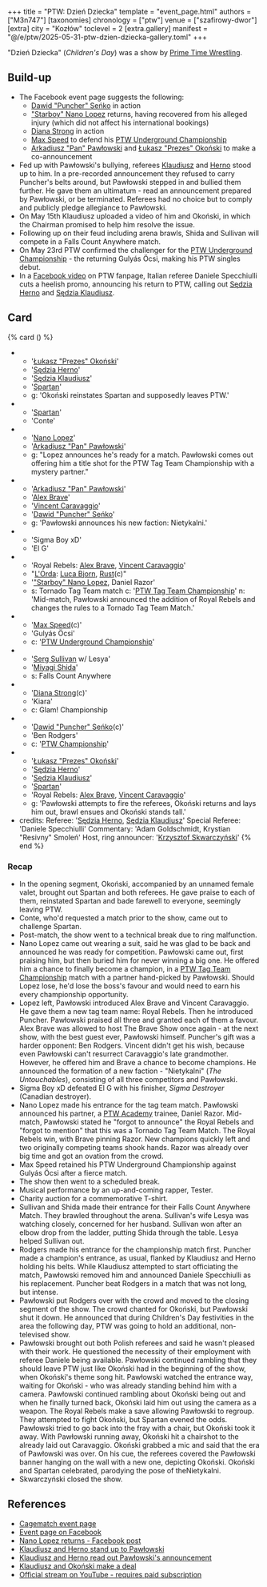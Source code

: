 +++
title = "PTW: Dzień Dziecka"
template = "event_page.html"
authors = ["M3n747"]
[taxonomies]
chronology = ["ptw"]
venue = ["szafirowy-dwor"]
[extra]
city = "Kozłów"
toclevel = 2
[extra.gallery]
manifest = "@/e/ptw/2025-05-31-ptw-dzien-dziecka-gallery.toml"
+++

"Dzień Dziecka" (_Children's Day_) was a show by [Prime Time Wrestling](@/o/ptw.md).

## Build-up

* The Facebook event page suggests the following:
  * [Dawid "Puncher" Seńko](@/w/puncher.md) in action
  * ["Starboy" Nano Lopez](@/w/nano-lopez.md) returns, having recovered from his alleged injury (which did not affect his international bookings)
  * [Diana Strong](@/w/diana-strong.md) in action
  * [Max Speed](@/w/max-speed.md) to defend his [PTW Underground Championship](@/c/ptw-underground-championship.md)
  * [Arkadiusz "Pan" Pawłowski](@/w/pan-pawlowski.md) and [Łukasz "Prezes" Okoński](@/w/lukasz-okonski.md) to make a co-announcement
* Fed up with Pawłowski's bullying, referees [Klaudiusz](@/w/sedzia-klaudiusz.md) and [Herno](@/w/sedzia-herno.md) stood up to him. In a pre-recorded announcement they refused to carry Puncher's belts around, but Pawłowski stepped in and bullied them further. He gave them an ultimatum&nbsp;- read an announcement prepared by Pawłowski, or be terminated. Referees had no choice but to comply and publicly pledge allegiance to Pawłowski.
* On May 15th Klaudiusz uploaded a video of him and Okoński, in which the Chairman promised to help him resolve the issue.
* Following up on their feud including arena brawls, Shida and Sullivan will compete in a Falls Count Anywhere match.
* On May 23rd PTW confirmed the challenger for the [PTW Underground Championship](@/c/ptw-underground-championship.md) - the returning Gulyás Öcsi, making his PTW singles debut.
* In a [Facebook video](https://www.facebook.com/watch/?v=1056182143186831) on PTW  fanpage, Italian referee Daniele Specchiulli cuts a heelish promo, announcing his return to PTW, calling out [Sędzia Herno](@/w/sedzia-herno.md) and [Sędzia Klaudiusz](@/w/sedzia-klaudiusz.md).

## Card

{% card () %}
- - '[Łukasz "Prezes" Okoński](@/w/lukasz-okonski.md)'
  - '[Sędzia Herno](@/w/sedzia-herno.md)'
  - '[Sędzia Klaudiusz](@/w/sedzia-klaudiusz.md)'
  - '[Spartan](@/w/spartan.md)'
  - g: 'Okoński reinstates Spartan and supposedly leaves PTW.'
- - '[Spartan](@/w/spartan.md)'
  - 'Conte'
- - '[Nano Lopez](@/w/nano-lopez.md)'
  - '[Arkadiusz "Pan" Pawłowski](@/w/pan-pawlowski.md)'
  - g: "Lopez announces he's ready for a match. Pawłowski comes out offering him a title shot for the PTW Tag Team Championship with a mystery partner."
- - '[Arkadiusz "Pan" Pawłowski](@/w/pan-pawlowski.md)'
  - '[Alex Brave](@/w/alex-brave.md)'
  - '[Vincent Caravaggio](@/w/vincent-caravaggio.md)'
  - '[Dawid "Puncher" Seńko](@/w/puncher.md)'
  - g: 'Pawłowski announces his new faction: Nietykalni.'
- - 'Sigma Boy xD'
  - 'El G'
- - 'Royal Rebels: [Alex Brave](@/w/alex-brave.md), [Vincent Caravaggio](@/w/vincent-caravaggio.md)'
  - "[L'Orda](@/tt/l-orda.md): [Luca Bjorn](@/w/luca-bjorn.md), [Rust](@/w/rust.md)(c)"
  - '["Starboy" Nano Lopez](@/w/nano-lopez.md), Daniel Razor'
  - s: Tornado Tag Team match
    c: '[PTW Tag Team Championship](@/c/ptw-tag-team-championship.md)'
    n: 'Mid-match, Pawłowski announced the addition of Royal Rebels and changes the rules to a Tornado Tag Team Match.'
- - '[Max Speed](@/w/max-speed.md)(c)'
  - 'Gulyás Öcsi'
  - c: '[PTW Underground Championship](@/c/ptw-underground-championship.md)'
- - '[Serg Sullivan](@/w/serg-sullivan.md) w/ Lesya'
  - '[Miyagi Shida](@/w/miyagi-shida.md)'
  - s: Falls Count Anywhere
- - '[Diana Strong](@/w/diana-strong.md)(c)'
  - 'Kiara'
  - c: Glam! Championship
- - '[Dawid "Puncher" Seńko](@/w/puncher.md)(c)'
  - 'Ben Rodgers'
  - c: '[PTW Championship](@/c/ptw-championship.md)'
- - '[Łukasz "Prezes" Okoński](@/w/lukasz-okonski.md)'
  - '[Sędzia Herno](@/w/sedzia-herno.md)'
  - '[Sędzia Klaudiusz](@/w/sedzia-klaudiusz.md)'
  - '[Spartan](@/w/spartan.md)'
  - 'Royal Rebels: [Alex Brave](@/w/alex-brave.md), [Vincent Caravaggio](@/w/vincent-caravaggio.md)'
  - g: 'Pawłowski attempts to fire the referees, Okoński returns and lays him out, brawl ensues and Okoński stands tall.'
- credits:
    Referee: '[Sędzia Herno](@/w/sedzia-herno.md), [Sędzia Klaudiusz](@/w/sedzia-klaudiusz.md)'
    Special Referee: 'Daniele Specchiulli'
    Commentary: 'Adam Goldschmidt, Krystian "Resivny" Smoleń'
    Host, ring announcer: '[Krzysztof Skwarczyński](@/w/krzysztof-skwarczynski.md)'
{% end %}

### Recap

* In the opening segment, Okoński, accompanied by an unnamed female valet, brought out Spartan and both referees. He gave praise to each of them, reinstated Spartan and bade farewell to everyone, seemingly leaving PTW.
* Conte, who'd requested a match prior to the show, came out to challenge Spartan.
* Post-match, the show went to a technical break due to ring malfunction.
* Nano Lopez came out wearing a suit, said he was glad to be back and announced he was ready for competition. Pawłowski came out, first praising him, but then buried him for never winning a big one. He offered him a chance to finally become a champion, in a [PTW Tag Team Championship](@/c/ptw-tag-team-championship.md) match with a partner hand-picked by Pawłowski. Should Lopez lose, he'd lose the boss's favour and would need to earn his every championship opportunity.
* Lopez left, Pawłowski introduced Alex Brave and Vincent Caravaggio. He gave them a new tag team name: Royal Rebels. Then he introduced Puncher. Pawłowski praised all three and granted each of them a favour. Alex Brave was allowed to host The Brave Show once again - at the next show, with the best guest ever, Pawłowski himself. Puncher's gift was a harder opponent: Ben Rodgers. Vincent didn't get his wish, because even Pawłowski can't resurrect Caravaggio's late grandmother. However, he offered him and Brave a chance to become champions. He announced the formation of a new faction - "Nietykalni" (_The Untouchables_), consisting of all three competitors and Pawłowski.
* Sigma Boy xD defeated El G with his finisher, _Sigma Destroyer_ (Canadian destroyer).
* Nano Lopez made his entrance for the tag team match. Pawłowski announced his partner, a [PTW Academy](@/o/ptw-academy.md) trainee, Daniel Razor. Mid-match, Pawłowski stated he "forgot to announce" the Royal Rebels and "forgot to mention" that this was a Tornado Tag Team Match. The Royal Rebels win, with Brave pinning Razor. New champions quickly left and two originally competing teams shook hands. Razor was already over big time and got an ovation from the crowd.
* Max Speed retained his PTW Underground Championship against Gulyás Öcsi after a fierce match.
* The show then went to a scheduled break.
* Musical performance by an up-and-coming rapper, Tester.
* Charity auction for a commemorative T-shirt.
* Sullivan and Shida made their entrance for their Falls Count Anywhere Match. They brawled throughout the arena. Sullivan's wife Lesya was watching closely, concerned for her husband. Sullivan won after an elbow drop from the ladder, putting Shida through the table. Lesya helped Sullivan out.
* Rodgers made his entrance for the championship match first. Puncher made a champion's entrance, as usual, flanked by Klaudiusz and Herno holding his belts. While Klaudiusz attempted to start officiating the match, Pawłowski removed him and announced Daniele Specchiulli as his replacement. Puncher beat Rodgers in a match that was not long, but intense.
* Pawłowski put Rodgers over with the crowd and moved to the closing segment of the show. The crowd chanted for Okoński, but Pawłowski shut it down. He announced that during Children's Day festivities in the area the following day, PTW was going to hold an additional, non-televised show.
* Pawłowski brought out both Polish referees and said he wasn't pleased with their work. He questioned the necessity of their employment with referee Daniele being available. Pawłowski continued rambling that they should leave PTW just like Okoński had in the beginning of the show, when Okoński's theme song hit. Pawłowski watched the entrance way, waiting for Okoński - who was already standing behind him with a camera. Pawłowski continued rambling about Okoński being out and when he finally turned back, Okoński laid him out using the camera as a weapon. The Royal Rebels make a save allowing Pawłowski to regroup. They attempted to fight Okoński, but Spartan evened the odds. Pawłowski tried to go back into the fray with a chair, but Okoński took it away. With Pawłowski running away, Okoński hit a chairshot to the already laid out Caravaggio. Okoński grabbed a mic and said that the era of Pawłowski was over. On his cue, the referees covered the Pawłowski banner hanging on the wall with a new one, depicting Okoński. Okoński and Spartan celebrated, parodying the pose of theNietykalni.
* Skwarczyński closed the show.

## References

* [Cagematch event page](https://www.cagematch.net/?id=1&nr=423576)
* [Event page on Facebook](https://www.facebook.com/events/1864407861025971/)
* [Nano Lopez returns - Facebook post](https://www.facebook.com/photo?fbid=737172635302048&set=a.136592408693410)
* [Klaudiusz and Herno stand up to Pawłowski](https://www.facebook.com/PrimeTimeWrestlingPL/videos/1015170060231221)
* [Klaudiusz and Herno read out Pawłowski's announcement](https://www.facebook.com/PrimeTimeWrestlingPL/videos/2071315973375572)
* [Klaudiusz and Okoński make a deal](https://www.instagram.com/p/DJr5B3joYhd/)
* [Official stream on YouTube - requires paid subscription](https://www.youtube.com/watch?v=G0_KsMe6aQc&ab_channel=PTW-PrimeTimeWrestling)
